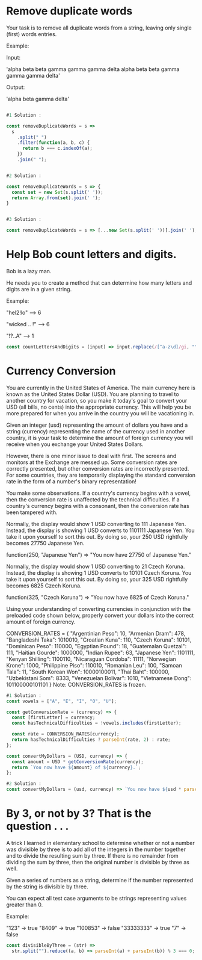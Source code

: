 # Remove duplicate words

Your task is to remove all duplicate words from a string, leaving only single (first) words entries.

Example:

Input:

'alpha beta beta gamma gamma gamma delta alpha beta beta gamma gamma gamma delta'

Output:

'alpha beta gamma delta'

```javascript

#1 Solution :

const removeDuplicateWords = s =>
  s
    .split(" ")
    .filter(function(a, b, c) {
      return b === c.indexOf(a);
    })
    .join(" ");


#2 Solution :

const removeDuplicateWords = s => {
  const set = new Set(s.split(' '));
  return Array.from(set).join(' ');
}


#3 Solution :

const removeDuplicateWords = s => [...new Set(s.split(' '))].join(' ');

```

# Help Bob count letters and digits.

Bob is a lazy man.

He needs you to create a method that can determine how many letters and digits are in a given string.

Example:

"hel2!lo" --> 6

"wicked .. !" --> 6

"!?..A" --> 1

```javascript
const countLettersAndDigits = (input) => input.replace(/[^a-z\d]/gi, "").length;
```

# Currency Conversion

You are currently in the United States of America. The main currency here is known as the United States Dollar (USD). You are planning to travel to another country for vacation, so you make it today's goal to convert your USD (all bills, no cents) into the appropriate currency. This will help you be more prepared for when you arrive in the country you will be vacationing in.

Given an integer (usd) representing the amount of dollars you have and a string (currency) representing the name of the currency used in another country, it is your task to determine the amount of foreign currency you will receive when you exchange your United States Dollars.

However, there is one minor issue to deal with first. The screens and monitors at the Exchange are messed up. Some conversion rates are correctly presented, but other conversion rates are incorrectly presented. For some countries, they are temporarily displaying the standard conversion rate in the form of a number's binary representation!

You make some observations. If a country's currency begins with a vowel, then the conversion rate is unaffected by the technical difficulties. If a country's currency begins with a consonant, then the conversion rate has been tampered with.

Normally, the display would show 1 USD converting to 111 Japanese Yen. Instead, the display is showing 1 USD converts to 1101111 Japanese Yen. You take it upon yourself to sort this out. By doing so, your 250 USD rightfully becomes 27750 Japanese Yen.

function(250, "Japanese Yen") => "You now have 27750 of Japanese Yen."

Normally, the display would show 1 USD converting to 21 Czech Koruna. Instead, the display is showing 1 USD converts to 10101 Czech Koruna. You take it upon yourself to sort this out. By doing so, your 325 USD rightfully becomes 6825 Czech Koruna.

function(325, "Czech Koruna") => "You now have 6825 of Czech Koruna."

Using your understanding of converting currencies in conjunction with the preloaded code shown below, properly convert your dollars into the correct amount of foreign currency.

CONVERSION_RATES = {
"Argentinian Peso": 10,
"Armenian Dram": 478,
"Bangladeshi Taka": 1010010,
"Croatian Kuna": 110,
"Czech Koruna": 10101,
"Dominican Peso": 110000,
"Egyptian Pound": 18,
"Guatemalan Quetzal": 111,
"Haitian Gourde": 1000000,
"Indian Rupee": 63,
"Japanese Yen": 1101111,
"Kenyan Shilling": 1100110,
"Nicaraguan Cordoba": 11111,
"Norwegian Krone": 1000,
"Philippine Piso": 110010,
"Romanian Leu": 100,
"Samoan Tala": 11,
"South Korean Won": 10000100011,
"Thai Baht": 100000,
"Uzbekistani Som": 8333,
"Venezuelan Bolivar": 1010,
"Vietnamese Dong": 101100000101101
}
Note: CONVERSION_RATES is frozen.

```javascript
#1 Solution :
const vowels = ["A", "E", "I", "O", "U"];

const getConversionRate = (currency) => {
  const [firstLetter] = currency;
  const hasTechnicalDifficulties = !vowels.includes(firstLetter);

  const rate = CONVERSION_RATES[currency];
  return hasTechnicalDifficulties ? parseInt(rate, 2) : rate;
};

const convertMyDollars = (USD, currency) => {
  const amount = USD * getConversionRate(currency);
  return `You now have ${amount} of ${currency}.`;
};

#2 Solution :
const convertMyDollars = (usd, currency) => `You now have ${usd * parseInt(CONVERSION_RATES[currency], /[AEIOU]/.test(currency.charAt(0)) ? 10 : 2)} of ${currency}.`;

```

# By 3, or not by 3? That is the question . . .

A trick I learned in elementary school to determine whether or not a number was divisible by three is to add all of the integers in the number together and to divide the resulting sum by three. If there is no remainder from dividing the sum by three, then the original number is divisible by three as well.

Given a series of numbers as a string, determine if the number represented by the string is divisible by three.

You can expect all test case arguments to be strings representing values greater than 0.

Example:

"123" -> true
"8409" -> true
"100853" -> false
"33333333" -> true
"7" -> false

```javascript
const divisibleByThree = (str) =>
  str.split("").reduce((a, b) => parseInt(a) + parseInt(b)) % 3 === 0;
```
